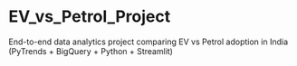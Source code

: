 # EV_vs_Petrol_Project
End-to-end data analytics project comparing EV vs Petrol adoption in India (PyTrends + BigQuery + Python + Streamlit)

